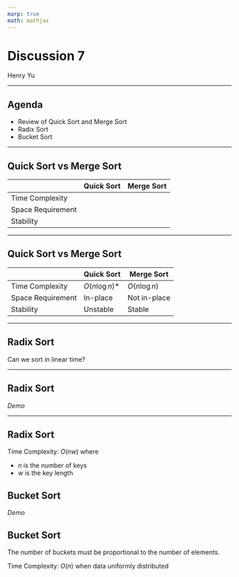 ```yaml
---
marp: true
math: mathjax
---
```


# Discussion 7

Henry Yu

---

## Agenda

- Review of Quick Sort and Merge Sort
- Radix Sort
- Bucket Sort

---

## Quick Sort vs Merge Sort

|                   | Quick Sort | Merge Sort |
| ----------------- | ---------- | ---------- |
| Time Complexity   |            |            |
| Space Requirement |            |            |
| Stability         |            |            |

---

## Quick Sort vs Merge Sort

|                   | Quick Sort      | Merge Sort    |
| ----------------- | --------------- | ------------- |
| Time Complexity   | $O(n \log n)$\* | $O(n \log n)$ |
| Space Requirement | In-place        | Not in-place  |
| Stability         | Unstable        | Stable        |

---

## Radix Sort

Can we sort in linear time?

---

## Radix Sort

_Demo_

---

## Radix Sort

Time Complexity: $O(nw)$ where 

- $n$ is the number of keys
- $w$ is the key length

## Bucket Sort

_Demo_

## Bucket Sort

The number of buckets must be proportional to the number of elements.

Time Complexity: $O(n)$ when data uniformly distributed
